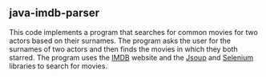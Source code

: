 ## java-imdb-parser
This code implements a program that searches for common movies for two actors based on their surnames. 
The program asks the user for the surnames of two actors and then finds the movies in which they both starred. 
The program uses the [IMDB](https://www.imdb.com/) website and the [Jsoup](https://jsoup.org/) and [Selenium](https://www.selenium.dev/documentation/) libraries to search for movies.


